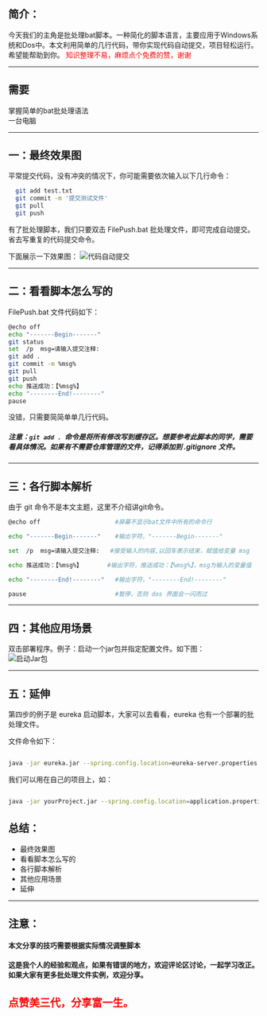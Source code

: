 ## 简介：
今天我们的主角是批处理bat脚本。一种简化的脚本语言，主要应用于Windows系统和Dos中。本文利用简单的几行代码，带你实现代码自动提交，项目轻松运行。希望能帮助到你。
<font color='red'>知识整理不易，麻烦点个免费的赞，谢谢</font>


---
## 需要
掌握简单的bat批处理语法  
一台电脑

---
## 一：最终效果图
   平常提交代码，没有冲突的情况下，你可能需要依次输入以下几行命令：
```sh
  git add test.txt
  git commit -m '提交测试文件'
  git pull
  git push
```
有了批处理脚本，我们只要双击 FilePush.bat 批处理文件，即可完成自动提交。省去写重复的代码提交命令。

下面展示一下效果图：
![代码自动提交](https://img-blog.csdnimg.cn/20200421232859713.gif)

---
## 二：看看脚本怎么写的
  FilePush.bat 文件代码如下：
```sh
@echo off
echo "-------Begin-------"
git status
set  /p  msg=请输入提交注释:
git add .
git commit -m %msg%
git pull
git push
echo 推送成功：【%msg%】
echo "--------End!--------"
pause

```
没错，只需要简简单单几行代码。    
##### 注意：```git add . ```命令是将所有修改写到缓存区。想要参考此脚本的同学，需要看具体情况。如果有不需要仓库管理的文件，记得添加到 .gitignore 文件。

---
## 三：各行脚本解析
由于 git 命令不是本文主题，这里不介绍讲git命令。

```sh
@echo off                     #屏幕不显示bat文件中所有的命令行

echo "-------Begin-------"    #输出字符，"-------Begin-------" 

set  /p  msg=请输入提交注释:   #接受输入的内容,以回车表示结束，赋值给变量 msg

echo 推送成功：【%msg%】       #输出字符，推送成功：【%msg%】，msg为输入的变量值

echo "--------End!--------"   #输出字符，"--------End!--------"

pause                         #暂停，否则 dos 界面会一闪而过
```
---

## 四：其他应用场景  
双击部署程序。例子：启动一个jar包并指定配置文件。如下图：  
![启动Jar包](https://img-blog.csdnimg.cn/20200421233117857.gif)

---
## 五：延伸

第四步的例子是 eureka 启动脚本，大家可以去看看，eureka 也有一个部署的批处理文件。

    
文件命令如下：
```sh 

java -jar eureka.jar --spring.config.location=eureka-server.properties

```
我们可以用在自己的项目上，如：
```sh

java -jar yourProject.jar --spring.config.location=application.properties

```

## 总结：
- 最终效果图
- 看看脚本怎么写的
- 各行脚本解析
- 其他应用场景  
- 延伸


---

## 注意：
#### 本文分享的技巧需要根据实际情况调整脚本
#### 这是我个人的经验和观点，如果有错误的地方，欢迎评论区讨论，一起学习改正。如果大家有更多批处理文件实例，欢迎分享。

## <font color='red'>点赞美三代，分享富一生。</font>
